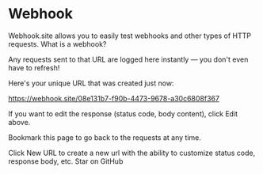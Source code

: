 # Webhook
Webhook.site allows you to easily test webhooks and other types of HTTP requests. What is a webhook?

Any requests sent to that URL are logged here instantly — you don't even have to refresh!

Here's your unique URL that was created just now:

https://webhook.site/08e131b7-f90b-4473-9678-a30c6808f367  

If you want to edit the response (status code, body content), click Edit above.

Bookmark this page to go back to the requests at any time.

Click New URL to create a new url with the ability to customize status code, response body, etc.
Star on GitHub
